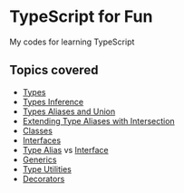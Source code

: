 # TypeScript for Fun

My codes for learning TypeScript

## Topics covered

- [Types](./types.ts)
- [Types Inference](./type_inference.ts)
- [Types Aliases and Union](./type_aliases_and_union.ts)
- [Extending Type Aliases with Intersection](./type_aliases_with_intersection.ts)
- [Classes](./classes.ts)
- [Interfaces](./interfaces.ts)
- [Type Alias](./type_vs.ts) vs [Interface](./interface_vs.ts)
- [Generics](./generics.ts)
- [Type Utilities](./type_utilities.ts)
- [Decorators](./decorators.ts)
